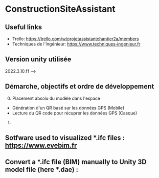 # ConstructionSiteAssistant

## Useful links
- Trello: https://trello.com/w/projetassistantchantier2a/members
- Techniques de l'Ingénieur: https://www.techniques-ingenieur.fr  

## Version unity utilisée
2022.3.10.f1 --> 

## Démarche, objectifs et ordre de développement
0. Placement absolu du modèle dans l'espace
-  Génération d'un QR basé sur les données GPS (Mobile)
-  Lecture du QR code pour récuprer les données GPS (Casque)
1. 

## Sotfware used to visualized *.ifc files : https://www.evebim.fr

## Convert a *.ifc file (BIM) manually to Unity 3D model file (here *.dae) :

